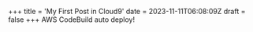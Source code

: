 +++
title = 'My First Post in Cloud9'
date = 2023-11-11T06:08:09Z
draft = false
+++
AWS CodeBuild auto deploy!
